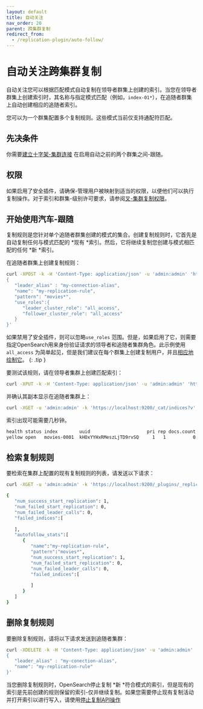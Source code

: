 ```yaml
---
layout: default
title: 自动关注
nav_order: 20
parent: 跨集群复制
redirect_from:
  - /replication-plugin/auto-follow/
---
```


# 自动关注跨集群复制

自动关注您可以根据匹配模式自动复制在领导者群集上创建的索引。当您在领导者群集上创建索引时，其名称与指定模式匹配（例如，`index-01*`），在追随者群集上自动创建相应的追随者索引。

您可以为一个群集配置多个复制规则。这些模式当前仅支持通配符匹配。

## 先决条件

你需要[建立十字架-集群连接]({{site.url}}{{site.baseurl}}/replication-plugin/get-started/#set-up-a-cross-cluster-connection) 在启用自动之前的两个群集之间-跟随。

## 权限

如果启用了安全插件，请确保-管理用户被映射到适当的权限，以便他们可以执行复制操作。对于索引和群集-级别许可要求，请参阅[叉-集群复制权限]({{site.url}}{{site.baseurl}}/replication-plugin/permissions/)。

## 开始使用汽车-跟随

复制规则是您针对单个追随者群集创建的模式的集合。创建复制规则时，它首先是自动复制任何与模式匹配的 *现有 *索引。然后，它将继续复制您创建与模式相匹配的任何 *新 *索引。

在追随者群集上创建复制规则：

```bash
curl -XPOST -k -H 'Content-Type: application/json' -u 'admin:admin' 'https://localhost:9200/_plugins/_replication/_autofollow?pretty' -d '
{
   "leader_alias" : "my-connection-alias",
   "name": "my-replication-rule",
   "pattern": "movies*",
   "use_roles":{
      "leader_cluster_role": "all_access",
      "follower_cluster_role": "all_access"
   }
}'
```

如果禁用了安全插件，则可以忽略`use_roles` 范围。但是，如果启用了它，则需要指定OpenSearch用来身份验证请求的领导者和追随者集群角色。此示例使用`all_access` 为简单起见，但是我们建议在每个群集上创建复制用户，并且[相应地绘制它]({{site.url}}{{site.baseurl}}/replication-plugin/permissions/#map-the-leader-and-follower-cluster-roles)。
{: .tip }

要测试该规则，请在领导者集群上创建匹配索引：

```bash
curl -XPUT -k -H 'Content-Type: application/json' -u 'admin:admin' 'https://localhost:9201/movies-0001?pretty'
```

并确认其副本显示在追随者集群上：

```bash
curl -XGET -u 'admin:admin' -k 'https://localhost:9200/_cat/indices?v'
```

索引出现可能需要几秒钟。

```bash
health status index        uuid                     pri rep docs.count docs.deleted store.size pri.store.size
yellow open   movies-0001  kHOxYYHxRMeszLjTD9rvSQ     1   1          0            0       208b           208b
```

## 检索复制规则

要检索在集群上配置的现有复制规则的列表，请发送以下请求：

```bash
curl -XGET -u 'admin:admin' -k 'https://localhost:9200/_plugins/_replication/autofollow_stats'

{
   "num_success_start_replication": 1,
   "num_failed_start_replication": 0,
   "num_failed_leader_calls": 0,
   "failed_indices":[
      
   ],
   "autofollow_stats":[
      {
         "name":"my-replication-rule",
         "pattern":"movies*",
         "num_success_start_replication": 1,
         "num_failed_start_replication": 0,
         "num_failed_leader_calls": 0,
         "failed_indices":[
            
         ]
      }
   ]
}
```

## 删除复制规则

要删除复制规则，请将以下请求发送到追随者集群：

```bash
curl -XDELETE -k -H 'Content-Type: application/json' -u 'admin:admin' 'https://localhost:9200/_plugins/_replication/_autofollow?pretty' -d '
{
   "leader_alias" : "my-conection-alias",
   "name": "my-replication-rule"
}'
```

当您删除复制规则时，OpenSearch停止复制 *新 *符合模式的索引，但是现有的索引是先前创建的规则保留的索引-仅并继续复制。如果您需要停止现有复制活动并打开索引以进行写入，请使用[停止复制API操作]({{site.url}}{{site.baseurl}}/replication-plugin/api/#stop-replication)

